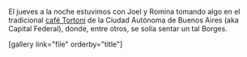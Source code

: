 <html><body><p>El jueves a la noche estuvimos con Joel y Romina tomando algo en el tradicional <a href="http://www.cafetortoni.com.ar/" target="_blank">café Tortoni</a> de la Ciudad Autónoma de Buenos Aires (aka Capital Federal), donde, entre otros, se solía sentar un tal Borges.



[gallery link="file" orderby="title"]</p></body></html>